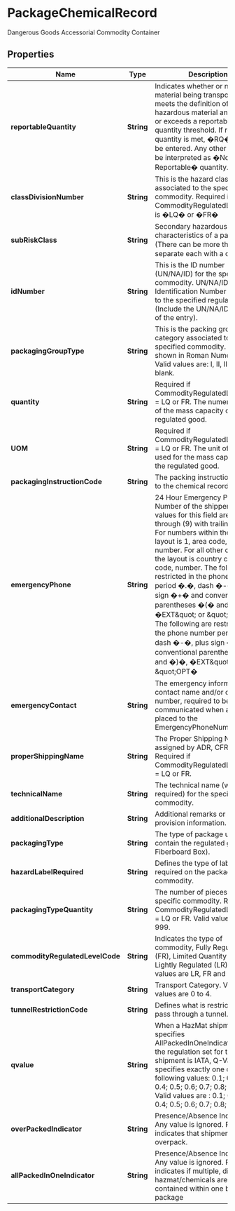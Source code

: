 

# PackageChemicalRecord

Dangerous Goods Accessorial Commodity Container

## Properties

| Name | Type | Description | Notes |
|------------ | ------------- | ------------- | -------------|
|**reportableQuantity** | **String** | Indicates whether or not a material being transported meets the definition of a hazardous material and meets or exceeds a reportable quantity threshold. If reportable quantity is met, �RQ� should be entered.  Any other value will be  interpreted as �Non Reportable� quantity. |  [optional] |
|**classDivisionNumber** | **String** | This is the hazard class associated to the specified commodity. Required if CommodityRegulatedLevelCode is �LQ� or �FR� |  [optional] |
|**subRiskClass** | **String** | Secondary hazardous characteristics of a package. (There can be more than one � separate each with a comma.) |  [optional] |
|**idNumber** | **String** | This is the ID number (UN/NA/ID) for the specified commodity.  UN/NA/ID Identification Number assigned to the specified regulated good. (Include the UN/NA/ID as part of the entry). |  [optional] |
|**packagingGroupType** | **String** | This is the packing group category associated to the specified commodity.  Must be shown in Roman Numerals.  Valid values are: I, II, III and blank. |  [optional] |
|**quantity** | **String** | Required if CommodityRegulatedLevelCode &#x3D; LQ or FR. The numerical value of the mass capacity of the regulated good. |  [optional] |
|**UOM** | **String** | Required if CommodityRegulatedLevelCode &#x3D; LQ or FR. The unit of measure used for the mass capacity of the regulated good. |  [optional] |
|**packagingInstructionCode** | **String** | The packing instructions related to the chemical record. |  [optional] |
|**emergencyPhone** | **String** | 24 Hour Emergency Phone Number of the shipper.   Valid values for this field are (0) through (9) with trailing blanks.   For numbers within the U.S., the layout is 1, area code, 7-digit number. For all other countries the layout is country code, area code, number.                                                                                                                                                                                                                                                                       The following are restricted in the phone number   period �.�, dash �-�, plus sign �+� and conventional parentheses �(� and �)�, �EXT\&quot; or \&quot;OPT�  The following are restricted in the phone number   period �.�, dash �-�, plus sign �+� and conventional parentheses �(� and �)�, �EXT\&quot; or \&quot;OPT� |  [optional] |
|**emergencyContact** | **String** | The emergency information, contact name and/or contract number, required to be communicated when a call is placed to the EmergencyPhoneNumber. |  [optional] |
|**properShippingName** | **String** | The Proper Shipping Name assigned by ADR, CFR or IATA. Required if CommodityRegulatedLevelCode &#x3D; LQ or FR. |  [optional] |
|**technicalName** | **String** | The technical name (when required) for the specified commodity. |  [optional] |
|**additionalDescription** | **String** | Additional remarks or special provision information. |  [optional] |
|**packagingType** | **String** | The type of package used to contain the regulated good. (Ex: Fiberboard Box). |  [optional] |
|**hazardLabelRequired** | **String** | Defines the type of label that is required on the package for the commodity. |  [optional] |
|**packagingTypeQuantity** | **String** | The number of pieces of the specific commodity. Required if CommodityRegulatedLevelCode &#x3D; LQ or FR.  Valid values are 1 to 999. |  [optional] |
|**commodityRegulatedLevelCode** | **String** | Indicates the type of commodity, Fully Regulated (FR), Limited Quantity (LQ), Lightly Regulated (LR)  Valid values are LR, FR and LQ. |  |
|**transportCategory** | **String** | Transport Category.   Valid values are 0 to 4. |  [optional] |
|**tunnelRestrictionCode** | **String** | Defines what is restricted to pass through a tunnel. |  [optional] |
|**qvalue** | **String** | When a HazMat shipment specifies AllPackedInOneIndicator and the regulation set for that shipment is IATA,  Q-Value specifies exactly one of the following values: 0.1; 0.2; 0.3; 0.4; 0.5; 0.6; 0.7; 0.8; 0.9; 1.0  Valid values are : 0.1; 0.2; 0.3; 0.4; 0.5; 0.6; 0.7; 0.8; 0.9; 1.0 |  [optional] |
|**overPackedIndicator** | **String** | Presence/Absence Indicator. Any value is ignored. Presence indicates that shipment is overpack. |  [optional] |
|**allPackedInOneIndicator** | **String** | Presence/Absence Indicator. Any value is ignored. Presence indicates if multiple, different hazmat/chemicals are contained within one box in a package |  [optional] |



